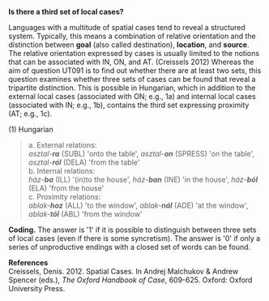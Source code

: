 **Is there a third set of local cases?**

Languages with a multitude of spatial cases tend to reveal a structured system. Typically, this means a combination of relative orientation and the distinction between **goal** (also called destination), **location**, and **source**. The relative orientation expressed by cases is usually limited to the notions that can be associated with IN, ON, and AT. (Creissels 2012) Whereas the aim of question UT091 is to find out whether there are at least two sets, this question examines whether three sets of cases can be found that reveal a tripartite distinction. This is possible in Hungarian, which in addition to the external local cases (associated with ON; e.g., 1a) and internal local cases (associated with IN; e.g., 1b), contains the third set expressing proximity (AT; e.g., 1c).

(1) Hungarian<br/>
> a. External relations:<br/> 
> *asztal-**ra*** (SUBL) 'onto the table', *asztal-**on*** (SPRESS) 'on the table', *asztal-**ról*** (DELA) 'from the table'<br/>
> b. Internal relations:<br/>
> *ház-**ba*** (ILL) '(in)to the house', *ház-**ban*** (INE) 'in the house', *ház-**ból*** (ELA) 'from the house' <br/>
> c. Proximity relations:<br/>
> *ablak-**hoz*** (ALL) 'to the window', *ablak-**nál*** (ADE) 'at the window', *ablak-**tól*** (ABL) 'from the window' 

**Coding.** The answer is '1' if it is possible to distinguish between three sets of local cases (even if there is some syncretism). The answer is '0' if only a series of unproductive endings with a closed set of words can be found.

**References**<br/>
Creissels, Denis. 2012. Spatial Cases. In Andrej Malchukov & Andrew Spencer (eds.), *The Oxford Handbook of Case*, 609-625. Oxford: Oxford University Press.
